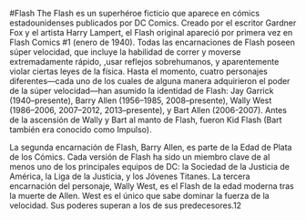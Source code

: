 #Flash 
The Flash es un superhéroe ficticio que aparece en cómics estadounidenses publicados por DC Comics. Creado por el escritor Gardner Fox y el artista Harry Lampert, el Flash original apareció por primera vez en Flash Comics #1 (enero de 1940). Todas las encarnaciones de Flash poseen súper velocidad, que incluye la habilidad de correr y moverse extremadamente rápido, ,usar reflejos sobrehumanos, y aparentemente violar ciertas leyes de la física. Hasta el momento, cuatro personajes diferentes—cada uno de los cuales de alguna manera adquirieron el poder de la súper velocidad—han asumido la identidad de Flash: Jay Garrick (1940–presente), Barry Allen (1956–1985, 2008–presente), Wally West (1986–2006, 2007–2012, 2013–presente), y Bart Allen (2006-2007). Antes de la ascensión de Wally y Bart al manto de Flash, fueron Kid Flash (Bart también era conocido como Impulso).

La segunda encarnación de Flash, Barry Allen, es parte de la Edad de Plata de los Cómics. Cada versión de Flash ha sido un miembro clave de al menos uno de los principales equipos de DC: la Sociedad de la Justicia de América, la Liga de la Justicia, y los Jóvenes Titanes. La tercera encarnación del personaje, Wally West, es el Flash de la edad moderna tras la muerte de Allen. West es el único que sabe dominar la fuerza de la velocidad. Sus poderes superan a los de sus predecesores.1​2​
